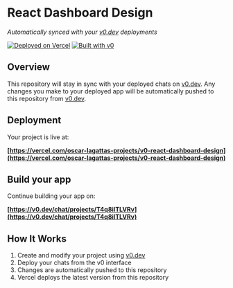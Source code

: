 # React Dashboard Design

*Automatically synced with your [v0.dev](https://v0.dev) deployments*

[![Deployed on Vercel](https://img.shields.io/badge/Deployed%20on-Vercel-black?style=for-the-badge&logo=vercel)](https://vercel.com/oscar-lagattas-projects/v0-react-dashboard-design)
[![Built with v0](https://img.shields.io/badge/Built%20with-v0.dev-black?style=for-the-badge)](https://v0.dev/chat/projects/T4q8iITLVRv)

## Overview

This repository will stay in sync with your deployed chats on [v0.dev](https://v0.dev).
Any changes you make to your deployed app will be automatically pushed to this repository from [v0.dev](https://v0.dev).

## Deployment

Your project is live at:

**[https://vercel.com/oscar-lagattas-projects/v0-react-dashboard-design](https://vercel.com/oscar-lagattas-projects/v0-react-dashboard-design)**

## Build your app

Continue building your app on:

**[https://v0.dev/chat/projects/T4q8iITLVRv](https://v0.dev/chat/projects/T4q8iITLVRv)**

## How It Works

1. Create and modify your project using [v0.dev](https://v0.dev)
2. Deploy your chats from the v0 interface
3. Changes are automatically pushed to this repository
4. Vercel deploys the latest version from this repository